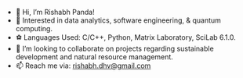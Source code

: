 - 👋 Hi, I’m Rishabh Panda!
- 👀 Interested in data analytics, software engineering, & quantum computing.
- ⚽ Languages Used: C/C++, Python, Matrix Laboratory, SciLab 6.1.0.
- 💞️ I’m looking to collaborate on projects regarding sustainable development and natural resource management.
- 📫 Reach me via: rishabh.dhv@gmail.com

<!---
rishabh-panda/rishabh-panda is a ✨ special ✨ repository because its `README.md` (this file) appears on your GitHub profile.
You can click the Preview link to take a look at your changes.
--->
